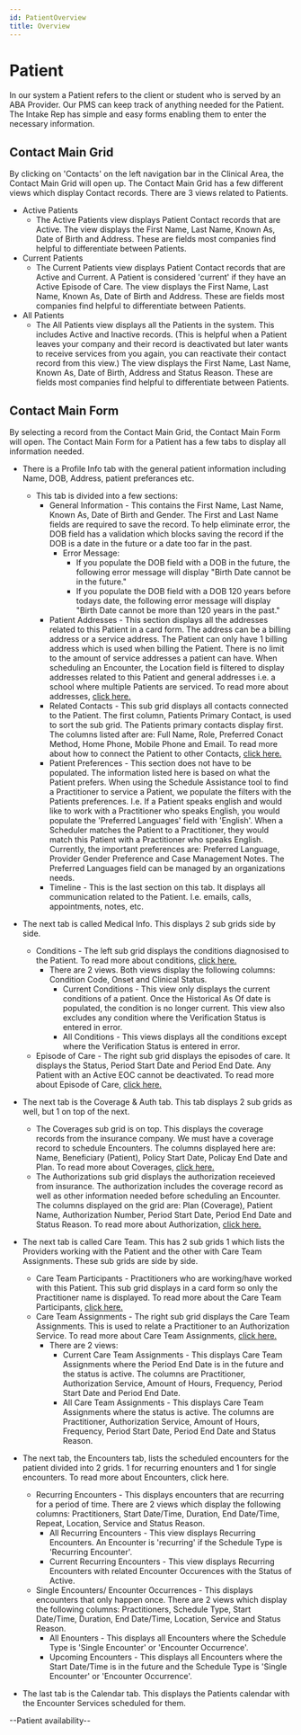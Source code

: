 ```yaml
---
id: PatientOverview
title: Overview
---
```


# Patient

In our system a Patient refers to the client or student who is served by an ABA Provider. Our PMS can keep track of anything needed for the Patient. The Intake Rep has simple and easy forms enabling them to enter the necessary information. 

## Contact Main Grid

By clicking on 'Contacts' on the left navigation bar in the Clinical Area, the Contact Main Grid will open up. The Contact Main Grid has a few different views which display Contact records. There are 3 views related to Patients. 
- Active Patients
    - The Active Patients view displays Patient Contact records that are Active. The view displays the First Name, Last Name, Known As, Date of Birth and Address. These are fields most companies find helpful to differentiate between Patients. 
- Current Patients
    -  The Current Patients view displays Patient Contact records that are Active and Current. A Patient is considered 'current' if they have an Active Episode of Care. The view displays the First Name, Last Name, Known As, Date of Birth and Address. These are fields most companies find helpful to differentiate between Patients.
- All Patients
    - The All Patients view displays all the Patients in the system. This includes Active and Inactive records. (This is helpful when a Patient leaves your company and their record is deactivated but later wants to receive services from you again, you can reactivate their contact record from this view.) The view displays the First Name, Last Name, Known As, Date of Birth, Address and Status Reason. These are fields most companies find helpful to differentiate between Patients.


## Contact Main Form

By selecting a record from the Contact Main Grid, the Contact Main Form will open. The Contact Main Form for a Patient has a few tabs to display all information needed. 
- There is a Profile Info tab with the general patient information including Name, DOB, Address, patient preferances etc. 
    - This tab is divided into a few sections:
        - General Information - This contains the First Name, Last Name, Known As, Date of Birth and Gender. The First and Last Name fields are required to save the record. To help eliminate error, the DOB field has a validation which blocks saving the record if the DOB is a date in the future or a date too far in the past. 
            - Error Message: 
                - If you populate the DOB field with a DOB in the future, the following error message will display "Birth Date cannot be in the future." 
                - If you populate the DOB field with a DOB 120 years before todays date, the following error message will display "Birth Date cannot be more than 120 years in the past."
        - Patient Addresses - This section displays all the addresses related to this Patient in a card form. The address can be a billing address or a service address. The Patient can only have 1 billing address which is used when billing the Patient. There is no limit to the amount of service addresses a patient can have. When scheduling an Encounter, the Location field is filtered to display addresses related to this Patient and general addresses i.e. a school where multiple Patients are serviced. To read more about addresses, [click here.](Location.md)
        - Related Contacts - This sub grid displays all contacts connected to the Patient. The first column, Patients Primary Contact, is used to sort the sub grid. The Patients primary contacts display first. The columns listed after are: Full Name, Role, Preferred Conact Method, Home Phone, Mobile Phone and Email. To read more about how to connect the Patient to other Contacts, [click here.](Connection.md) 
        - Patient Preferences - This section does not have to be populated. The information listed here is based on what the Patient prefers. When using the Schedule Assistance tool to find a Practitioner to service a Patient, we populate the filters with the Patients preferences. I.e. If a Patient speaks english and would like to work with a Practitioner who speaks English, you would populate the 'Preferred Languages' field with 'English'. When a Scheduler matches the Patient to a Practitioner, they would match this Patient with a Practitioner who speaks English. Currently, the important preferences are: Preferred Language, Provider Gender Preference and Case Management Notes. The Preferred Languages field can be managed by an organizations needs. 
        - Timeline - This is the last section on this tab. It displays all communication related to the Patient. I.e. emails, calls, appointments, notes, etc.
        
- The next tab is called Medical Info. This displays 2 sub grids side by side. 
    - Conditions - The left sub grid displays the conditions diagnosised to the Patient. To read more about conditions, [click here.](Conditions.md) 
        - There are 2 views. Both views display the following columns: Condition Code, Onset and Clinical Status. 
            - Current Conditions - This view only displays the current conditions of a patient. Once the Historical As Of date is populated, the condition is no longer current. This view also excludes any condition where the Verification Status is entered in error.
            - All Conditions - This views displays all the conditions except where the Verification Status is entered in error.
    - Episode of Care - The right sub grid displays the episodes of care. It displays the Status, Period Start Date and Period End Date. Any Patient with an Active EOC cannot be deactivated. To read more about Episode of Care, [click here.](EpisodeOfCare.md)

- The next tab is the Coverage & Auth tab. This tab displays 2 sub grids as well, but 1 on top of the next. 
    - The Coverages sub grid is on top. This displays the coverage records from the insurance company. We must have a coverage record to schedule Encounters. The columns displayed here are: Name, Beneficiary (Patient), Policy Start Date, Policay End Date and Plan. To read more about Coverages, [click here.](Coverages.md) 
    - The Authorizations sub grid displays the authorization receieved from insurance. The authorization includes the coverage record as well as other information needed before scheduling an Encounter. The columns displayed on the grid are: Plan (Coverage), Patient Name, Authorization Number, Period Start Date, Period End Date and Status Reason. To read more about Authorization, [click here.](Authorization.md) 
- The next tab is called Care Team. This has 2 sub grids 1 which lists the Providers working with the Patient and the other with Care Team Assignments. These sub grids are side by side. 
    - Care Team Participants - Practitioners who are working/have worked with this Patient. This sub grid displays in a card form so only the Practitioner name is displayed. To read more about the Care Team Participants, [click here.](CareTeamParticipants.md)
    - Care Team Assignments - The right sub grid displays the Care Team Assignments. This is used to relate a Practitioner to an Authorization Service. To read more about Care Team Assignments, [click here.](CareTeamAssignments.md)
        - There are 2 views:
            - Current Care Team Assignments - This displays Care Team Assignments where the Period End Date is in the future and the status is active. The columns are Practitioner, Authorization Service, Amount of Hours, Frequency, Period Start Date and Period End Date.
            - All Care Team Assignments - This displays Care Team Assignments where the status is active. The columns are Practitioner, Authorization Service, Amount of Hours, Frequency, Period Start Date, Period End Date and Status Reason.

- The next tab, the Encounters tab, lists the scheduled encounters for the patient divided into 2 grids. 1 for recurring enounters and 1 for single encounters. To read more about Encounters, click here. 
    - Recurring Encounters - This displays encounters that are recurring for a period of time. There are 2 views which display the following columns: Practitioners, Start Date/Time, Duration, End Date/Time, Repeat, Location, Service and Status Reason. 
        - All Recurring Encounters - This view displays Recurring Encounters. An Encounter is 'recurring' if the Schedule Type is 'Recurring Encounter'. 
        - Current Recurring Encounters - This view displays Recurring Encounters with related Encounter Occurences with the Status of Active. 
    - Single Encounters/ Encounter Occurrences - This displays encounters that only happen once. There are 2 views which display the following columns: Practitioners, Schedule Type, Start Date/Time, Duration, End Date/Time, Location, Service and Status Reason. 
        - All Enounters - This displays all Encounters where the Schedule Type is 'Single Encounter' or 'Encounter Occurrence'.
        - Upcoming Encounters - This displays all Encounters where the Start Date/Time is in the future and the Schedule Type is 'Single Encounter' or 'Encounter Occurrence'.

- The last tab is the Calendar tab. This displays the Patients calendar with the Encounter Services scheduled for them. 

--Patient availability--

